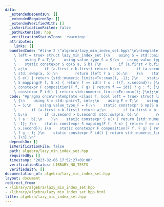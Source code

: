 ```yaml
---
data:
  _extendedDependsOn: []
  _extendedRequiredBy: []
  _extendedVerifiedWith: []
  _isVerificationFailed: false
  _pathExtension: hpp
  _verificationStatusIcon: ':warning:'
  attributes:
    links: []
  bundledCode: "#line 2 \"algebra/lazy_min_index_set.hpp\"\n\ntemplate <class T, bool\
    \ left = true> struct lazy_min_index_set {\n    using S = std::pair<T, int>;\n\
    \    using F = T;\n    using value_type_S = S;\n    using value_type_F = F;\n\
    \    static constexpr S op(S a, S b) {\n        if (a.first < b.first) return\
    \ a;\n        if (a.first > b.first) return b;\n        if (a.second > b.second)\
    \ std::swap(a, b);\n        return (left ? a : b);\n    }\n    static constexpr\
    \ S e() { return {std::numeric_limits<T>::max(), -1}; }\n    static constexpr\
    \ S mapping(F f, S x) { return f == id() ? x : ({f, x.second}); }\n    static\
    \ constexpr F composition(F f, F g) { return f == id() ? g : f; }\n    static\
    \ constexpr F id() { return std::numeric_limits<F>::max(); }\n};\n"
  code: "#pragma once\n\ntemplate <class T, bool left = true> struct lazy_min_index_set\
    \ {\n    using S = std::pair<T, int>;\n    using F = T;\n    using value_type_S\
    \ = S;\n    using value_type_F = F;\n    static constexpr S op(S a, S b) {\n \
    \       if (a.first < b.first) return a;\n        if (a.first > b.first) return\
    \ b;\n        if (a.second > b.second) std::swap(a, b);\n        return (left\
    \ ? a : b);\n    }\n    static constexpr S e() { return {std::numeric_limits<T>::max(),\
    \ -1}; }\n    static constexpr S mapping(F f, S x) { return f == id() ? x : ({f,\
    \ x.second}); }\n    static constexpr F composition(F f, F g) { return f == id()\
    \ ? g : f; }\n    static constexpr F id() { return std::numeric_limits<F>::max();\
    \ }\n};\n"
  dependsOn: []
  isVerificationFile: false
  path: algebra/lazy_min_index_set.hpp
  requiredBy: []
  timestamp: '2023-02-06 17:52:27+09:00'
  verificationStatus: LIBRARY_NO_TESTS
  verifiedWith: []
documentation_of: algebra/lazy_min_index_set.hpp
layout: document
redirect_from:
- /library/algebra/lazy_min_index_set.hpp
- /library/algebra/lazy_min_index_set.hpp.html
title: algebra/lazy_min_index_set.hpp
---
```

